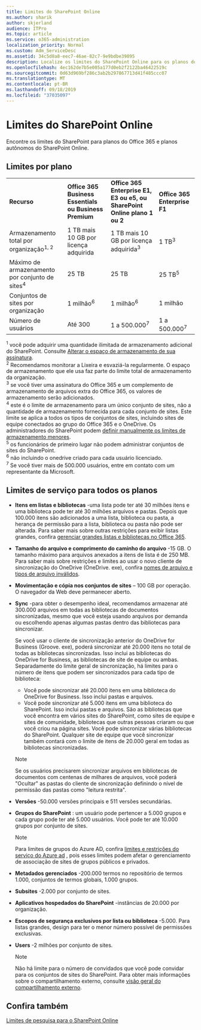 ```yaml
---
title: Limites do SharePoint Online
ms.author: sharik
author: skjerland
audience: ITPro
ms.topic: article
ms.service: o365-administration
localization_priority: Normal
ms.custom: Adm_ServiceDesc
ms.assetid: 34c5d8a8-eec7-46ae-82c7-9e9bdbe39895
description: Localize os limites do SharePoint Online para os planos do Office 365 Enterprise e os planos autônomos.
ms.openlocfilehash: 4ec162de7b5e005a177d0eb2f2122ba46422519c
ms.sourcegitcommit: 0d63d969bf286c3ab2b297867713d41f485ccc07
ms.translationtype: MT
ms.contentlocale: pt-BR
ms.lasthandoff: 09/18/2019
ms.locfileid: "37035097"
---
```

# <a name="sharepoint-online-limits"></a>Limites do SharePoint Online 

Encontre os limites do SharePoint para planos do Office 365 e planos autônomos do SharePoint Online.
  
## <a name="limits-by-plan"></a>Limites por plano 

|||||
|:-----|:-----|:-----|:-----|
|**Recurso** <br/> |**Office 365 Business Essentials ou Business Premium** <br/> |**Office 365 Enterprise E1, E3 ou e5, ou SharePoint Online plano 1 ou 2** <br/> | **Office 365 Enterprise F1** <br/> |
|Armazenamento total por organização<sup>1, 2</sup> <br/> |1 TB mais 10 GB por licença adquirida  <br/> |1 TB mais 10 GB por licença adquirida<sup>3</sup> <br/> |1 TB<sup>3</sup> <br/> |
|Máximo de armazenamento por conjunto de sites<sup>4</sup><br/> |25 TB <br/> |25 TB <br/> |25 TB<sup>5</sup> <br/> |
|Conjuntos de sites por organização  <br/> |1 milhão<sup>6</sup> <br/> |1 milhão<sup>6</sup> <br/> |1 milhão<br/> |
|Número de usuários  <br/> |Até 300  <br/> |1 a 500.000<sup>7</sup> <br/> |1 a 500.000<sup>7</sup> <br/> |
   
<sup>1</sup> você pode adquirir uma quantidade ilimitada de armazenamento adicional do SharePoint. Consulte [Alterar o espaço de armazenamento de sua assinatura](https://docs.microsoft.com/office365/admin/subscriptions-and-billing/add-storage-space). 
<br/><sup>2</sup> Recomendamos monitorar a Lixeira e esvaziá-la regularmente. O espaço de armazenamento que ele usa faz parte do limite total de armazenamento da organização. 
<br/> <sup>3</sup> se você tiver uma assinatura do Office 365 e um complemento de armazenamento de arquivos extra do Office 365, os valores de armazenamento serão adicionados. 
<br/> <sup>4</sup> este é o limite de armazenamento para um único conjunto de sites, não a quantidade de armazenamento fornecida para cada conjunto de sites. Este limite se aplica a todos os tipos de conjuntos de sites, incluindo sites de equipe conectados ao grupo do Office 365 e o OneDrive. Os administradores do SharePoint podem [definir manualmente os limites de armazenamento menores](https://docs.microsoft.com/sharepoint/manage-site-collection-storage-limits). 
<br/> <sup>5</sup> os funcionários de primeiro lugar não podem administrar conjuntos de sites do SharePoint. 
<br/> <sup>6</sup> não incluindo o onedrive criado para cada usuário licenciado. 
<br/> <sup>7</sup> Se você tiver mais de 500.000 usuários, entre em contato com um representante da Microsoft. 
  
## <a name="service-limits-for-all-plans"></a>Limites de serviço para todos os planos

- **Itens em listas e bibliotecas** -uma lista pode ter até 30 milhões itens e uma biblioteca pode ter até 30 milhões arquivos e pastas. Depois que 100.000 itens são adicionados a uma lista, biblioteca ou pasta, a herança de permissão para a lista, biblioteca ou pasta não pode ser alterada. Para saber mais sobre outras restrições para exibir listas grandes, confira [gerenciar grandes listas e bibliotecas no Office 365](https://support.office.com/article/b4038448-ec0e-49b7-b853-679d3d8fb784). 

- **Tamanho do arquivo e comprimento do caminho do arquivo** -15 GB. O tamanho máximo para arquivos anexados a itens de lista é de 250 MB. Para saber mais sobre restrições e limites ao usar o novo cliente de sincronização do OneDrive (OneDrive. exe), confira [nomes de arquivo e tipos de arquivo inválidos](https://support.office.com/article/64883a5d-228e-48f5-b3d2-eb39e07630fa).

- **Movimentação e cópia nos conjuntos de sites** – 100 GB por operação. O navegador da Web deve permanecer aberto.

- **Sync** -para obter o desempenho ideal, recomendamos armazenar até 300.000 arquivos em todas as bibliotecas de documentos sincronizadas, mesmo que você esteja usando arquivos por demanda ou escolhendo apenas algumas pastas dentro das bibliotecas para sincronizar.

    Se você usar o cliente de sincronização anterior do OneDrive for Business (Groove. exe), poderá sincronizar até 20.000 itens no total de todas as bibliotecas sincronizadas. Isso inclui as bibliotecas do OneDrive for Business, as bibliotecas de site de equipe ou ambas. Separadamente do limite geral de sincronização, há limites para o número de itens que podem ser sincronizados para cada tipo de biblioteca:
    - Você pode sincronizar até 20.000 itens em uma biblioteca do OneDrive for Business. Isso inclui pastas e arquivos. 
    - Você pode sincronizar até 5.000 itens em uma biblioteca do SharePoint. Isso inclui pastas e arquivos. São as bibliotecas que você encontra em vários sites do SharePoint, como sites de equipe e sites de comunidade, bibliotecas que outras pessoas criaram ou que você criou na página sites. Você pode sincronizar várias bibliotecas do SharePoint. Qualquer site de equipe que você sincronizar também contará com o limite de itens de 20.000 geral em todas as bibliotecas sincronizadas.

    > [!NOTE]
    > Se os usuários precisarem sincronizar arquivos em bibliotecas de documentos com centenas de milhares de arquivos, você poderá "Ocultar" as pastas do cliente de sincronização definindo o nível de permissão das pastas como "leitura restrita". 

- **Versões** -50.000 versões principais e 511 versões secundárias.

- **Grupos do SharePoint** : um usuário pode pertencer a 5.000 grupos e cada grupo pode ter até 5.000 usuários. Você pode ter até 10.000 grupos por conjunto de sites.
    > [!NOTE]
    > Para limites de grupos do Azure AD, confira [limites e restrições do serviço do Azure ad](https://docs.microsoft.com/azure/active-directory/users-groups-roles/directory-service-limits-restrictions) , pois esses limites podem afetar o gerenciamento de associação de sites de grupos públicos e privados. 
- **Metadados gerenciados** -200.000 termos no repositório de termos 1.000, conjuntos de termos globais, 1.000 grupos.

- **Subsites** -2.000 por conjunto de sites.

- **Aplicativos hospedados do SharePoint** -instâncias de 20.000 por organização.

- **Escopos de segurança exclusivos por lista ou biblioteca** -5.000. Para listas grandes, design para ter o menor número possível de permissões exclusivas.

- **Users** -2 milhões por conjunto de sites.
    > [!NOTE]
    > Não há limite para o número de convidados que você pode convidar para os conjuntos de sites do SharePoint. Para obter mais informações sobre o compartilhamento externo, consulte [visão geral do compartilhamento externo](https://docs.microsoft.com/sharepoint/external-sharing-overview).
## <a name="see-also"></a>Confira também

[Limites de pesquisa para o SharePoint Online](https://docs.microsoft.com/sharepoint/search-limits)
